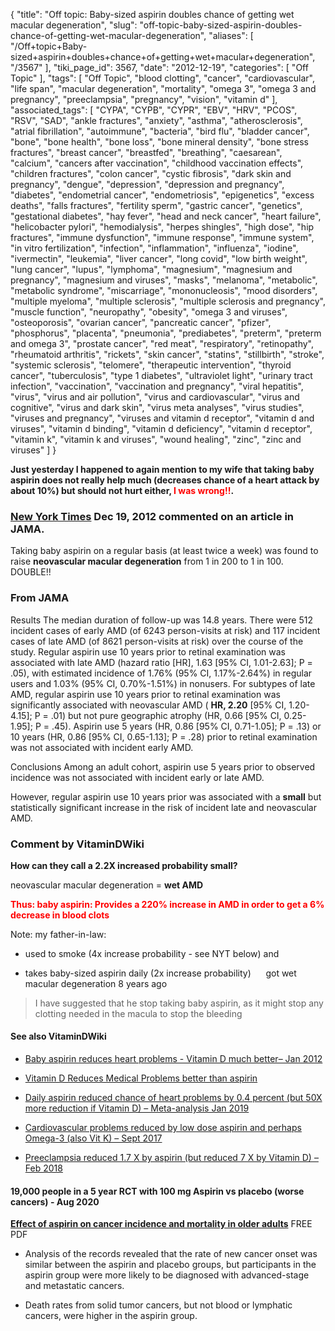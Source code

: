 {
    "title": "Off topic: Baby-sized aspirin doubles chance of getting wet macular degeneration",
    "slug": "off-topic-baby-sized-aspirin-doubles-chance-of-getting-wet-macular-degeneration",
    "aliases": [
        "/Off+topic+Baby-sized+aspirin+doubles+chance+of+getting+wet+macular+degeneration",
        "/3567"
    ],
    "tiki_page_id": 3567,
    "date": "2012-12-19",
    "categories": [
        "Off Topic"
    ],
    "tags": [
        "Off Topic",
        "blood clotting",
        "cancer",
        "cardiovascular",
        "life span",
        "macular degeneration",
        "mortality",
        "omega 3",
        "omega 3 and pregnancy",
        "preeclampsia",
        "pregnancy",
        "vision",
        "vitamin d"
    ],
    "associated_tags": [
        "CYPA",
        "CYPB",
        "CYPR",
        "EBV",
        "HRV",
        "PCOS",
        "RSV",
        "SAD",
        "ankle fractures",
        "anxiety",
        "asthma",
        "atherosclerosis",
        "atrial fibrillation",
        "autoimmune",
        "bacteria",
        "bird flu",
        "bladder cancer",
        "bone",
        "bone health",
        "bone loss",
        "bone mineral density",
        "bone stress fractures",
        "breast cancer",
        "breastfed",
        "breathing",
        "caesarean",
        "calcium",
        "cancers after vaccination",
        "childhood vaccination effects",
        "children fractures",
        "colon cancer",
        "cystic fibrosis",
        "dark skin and pregnancy",
        "dengue",
        "depression",
        "depression and pregnancy",
        "diabetes",
        "endometrial cancer",
        "endometriosis",
        "epigenetics",
        "excess deaths",
        "falls fractures",
        "fertility sperm",
        "gastric cancer",
        "genetics",
        "gestational diabetes",
        "hay fever",
        "head and neck cancer",
        "heart failure",
        "helicobacter pylori",
        "hemodialysis",
        "herpes shingles",
        "high dose",
        "hip fractures",
        "immune dysfunction",
        "immune response",
        "immune system",
        "in vitro fertilization",
        "infection",
        "inflammation",
        "influenza",
        "iodine",
        "ivermectin",
        "leukemia",
        "liver cancer",
        "long covid",
        "low birth weight",
        "lung cancer",
        "lupus",
        "lymphoma",
        "magnesium",
        "magnesium and pregnancy",
        "magnesium and viruses",
        "masks",
        "melanoma",
        "metabolic",
        "metabolic syndrome",
        "miscarriage",
        "mononucleosis",
        "mood disorders",
        "multiple myeloma",
        "multiple sclerosis",
        "multiple sclerosis and pregnancy",
        "muscle function",
        "neuropathy",
        "obesity",
        "omega 3 and viruses",
        "osteoporosis",
        "ovarian cancer",
        "pancreatic cancer",
        "pfizer",
        "phosphorus",
        "placenta",
        "pneumonia",
        "prediabetes",
        "preterm",
        "preterm and omega 3",
        "prostate cancer",
        "red meat",
        "respiratory",
        "retinopathy",
        "rheumatoid arthritis",
        "rickets",
        "skin cancer",
        "statins",
        "stillbirth",
        "stroke",
        "systemic sclerosis",
        "telomere",
        "therapeutic intervention",
        "thyroid cancer",
        "tuberculosis",
        "type 1 diabetes",
        "ultraviolet light",
        "urinary tract infection",
        "vaccination",
        "vaccination and pregnancy",
        "viral hepatitis",
        "virus",
        "virus and air pollution",
        "virus and cardiovascular",
        "virus and cognitive",
        "virus and dark skin",
        "virus meta analyses",
        "virus studies",
        "viruses and pregnancy",
        "viruses and vitamin d receptor",
        "vitamin d and viruses",
        "vitamin d binding",
        "vitamin d deficiency",
        "vitamin d receptor",
        "vitamin k",
        "vitamin k and viruses",
        "wound healing",
        "zinc",
        "zinc and viruses"
    ]
}


**Just yesterday I happened to again mention to my wife that taking baby aspirin does not really help much (decreases chance of a heart attack by about 10%) but should not hurt either, <span style="color:#F00;">I was wrong!!</span>.** 

### [New York Times](http://well.blogs.nytimes.com/2012/12/18/aspirin-use-tied-to-eye-disorder/) Dec 19, 2012  commented on an article in JAMA.

Taking baby aspirin on a regular basis (at least twice a week) was found to raise  **neovascular macular degeneration**  from 1 in 200 to 1 in 100.  DOUBLE!!

### From JAMA

Results  The median duration of follow-up was 14.8 years. There were 512 incident cases of early AMD (of 6243 person-visits at risk) and 117 incident cases of late AMD (of 8621 person-visits at risk) over the course of the study. Regular aspirin use 10 years prior to retinal examination was associated with late AMD (hazard ratio <span>[HR]</span>, 1.63 <span>[95% CI, 1.01-2.63]</span>; P = .05), with estimated incidence of 1.76% (95% CI, 1.17%-2.64%) in regular users and 1.03% (95% CI, 0.70%-1.51%) in nonusers. For subtypes of late AMD, regular aspirin use 10 years prior to retinal examination was significantly associated with neovascular AMD ( **HR, 2.20**  <span>[95% CI, 1.20-4.15]</span>; P = .01) but not pure geographic atrophy (HR, 0.66 <span>[95% CI, 0.25-1.95]</span>; P = .45). Aspirin use 5 years (HR, 0.86 <span>[95% CI, 0.71-1.05]</span>; P = .13) or 10 years (HR, 0.86 <span>[95% CI, 0.65-1.13]</span>; P = .28) prior to retinal examination was not associated with incident early AMD.

Conclusions  Among an adult cohort, aspirin use 5 years prior to observed incidence was not associated with incident early or late AMD. 

However, regular aspirin use 10 years prior was associated with a  **small**  but statistically significant increase in the risk of incident late and neovascular AMD.

### Comment by VitaminDWiki

 **How can they call a 2.2X increased probability small?** 

neovascular macular degeneration =  **wet AMD** 

 **<span style="color:#F00;">Thus: baby aspirin: Provides a 220% increase in AMD in order to get a 6% decrease in blood clots</span>** 

Note: my father-in-law:

* used to smoke (4x increase probability - see NYT below) and  

* takes baby-sized aspirin daily (2x increase probability)  &nbsp; &nbsp; &nbsp;got wet macular degeneration 8 years ago

> I have suggested that he stop taking baby aspirin, as it might stop any clotting needed in the macula to stop the bleeding

#### See also VitaminDWiki

* [Baby aspirin reduces heart problems - Vitamin D much better– Jan 2012](/tags/baby-aspirin-reduces-heart-problems-vitamin-d-much-better-jan-2012.html)

* [Vitamin D Reduces Medical Problems better than aspirin](/tags/vitamin-d-reduces-medical-problems-better-than-aspirin.html)

* [Daily aspirin reduced chance of heart problems by 0.4 percent (but 50X more reduction if Vitamin D) – Meta-analysis Jan 2019](/tags/daily-aspirin-reduced-chance-of-heart-problems-by-04-percent-but-50x-more-reduction-if-vitamin-d-meta-analysis-jan-2019.html)

* [Cardiovascular problems reduced by low dose aspirin and perhaps Omega-3 (also Vit K) – Sept 2017](/tags/cardiovascular-problems-reduced-by-low-dose-aspirin-and-perhaps-omega-3-also-vit-k-sept-2017.html)

* [Preeclampsia reduced 1.7 X by aspirin (but reduced 7 X by Vitamin D) – Feb 2018](/tags/preeclampsia-reduced-17-x-by-aspirin-but-reduced-7-x-by-vitamin-d-feb-2018.html)

#### 19,000 people in a 5 year RCT with 100 mg Aspirin vs placebo (worse cancers) - Aug 2020

 **[Effect of aspirin on cancer incidence and mortality in older adults](https://academic.oup.com/jnci/advance-article/doi/10.1093/jnci/djaa114/5889955%20)** FREE PDF

* Analysis of the records revealed that the rate of new cancer onset was similar between the aspirin and placebo groups, but participants in the aspirin group were more likely to be diagnosed with advanced-stage and metastatic cancers. 

* Death rates from solid tumor cancers, but not blood or lymphatic cancers, were higher in the aspirin group.